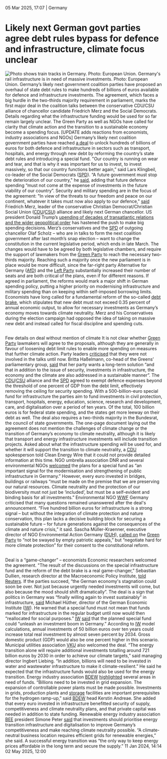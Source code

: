 05 Mar 2025, 17:07
| 
Germany
# Likely next German govt parties agree debt rules bypass for defence and infrastructure, climate focus unclear
![Photo shows train tracks in Germany. Photo: European Union. ](https://www.cleanenergywire.org/sites/default/files/styles/gallery_image/public/europeanunion_train_tracks_germany_woerth-germersheim-speyer_line_0.jpg?itok=vJFAV4tT)
Germany's rail infrastructure is in need of massive investments. Photo: European Union. 
Germany’s likely next government coalition parties have proposed an overhaul of state debt rules to make hundreds of billions of euros available for defence and infrastructure investments. The agreement, which faces a big hurdle in the two-thirds majority requirement in parliament, marks the first major deal in the coalition talks between the conservative CDU/CSU alliance of chancellor candidate Friedrich Merz and the Social Democrats. Details regarding what the infrastructure funding would be used for so far remain largely unclear. The Green Party as well as NGOs have called for clarity that climate action and the transition to a sustainable economy become a spending focus. [UPDATE adds reactions from economists, industry associations and NGOs]
Germany’s likely next coalition government parties have reached [a deal](https://table.media/wp-content/uploads/2025/03/04192716/Einigung_SV.pdf) to unlock hundreds of billions of euros for both defence and infrastructure in sectors such as transport, hospitals, and energy through new debt by reforming the country’s state debt rules and introducing a special fund.
"Our country is running on wear and tear, and that is why it was important for us to invest, to invest massively, so that our country functions better again,” said Lars Klingbeil, co-leader of the Social Democrats ([SPD](https://www.cleanenergywire.org/experts/spd-social-democratic-party)). “A future government must stop the deterioration of our country," he [said](https://www.youtube.com/live/J1M9YiIaBc0?feature=shared), adding that future defence spending “must not come at the expense of investments in the future viability of our country”.
Security and military spending are in the focus of the agreement: "In view of the threats to our freedom and peace on our continent, whatever it takes must now also apply to our defence," [said](https://www.youtube.com/live/J1M9YiIaBc0?feature=shared) Friedrich Merz, leader of the conservative Christian Democrat/Christian Social Union ([CDU](https://www.cleanenergywire.org/experts/cdu-christian-democratic-union)/[CSU](https://www.cleanenergywire.org/experts/csu-christian-social-union)) alliance and likely next German chancellor. US president Donald Trump’s [upending of decades of transatlantic relations and the wider geopolitical order](https://www.cleanenergywire.org/news/vote25-next-german-government-must-shape-unified-eu-response-trump-shakes-global-order) has hastened the push to make big spending decisions.
Merz’s conservatives and the [SPD](https://www.cleanenergywire.org/experts/spd-social-democratic-party) of outgoing chancellor Olaf Scholz – who are in talks to form the next coalition government after last month’s snap election – want to change the constitution in the current legislative period, which ends in late March. The changes would have to be agreed by both legislative chambers, and require the support of lawmakers from the [Green Party](https://www.cleanenergywire.org/experts/green-party) to reach the necessary two-thirds majority. Reaching such a majority once the new parliament is in place would be more difficult, since the far-right party Alternative for Germany ([AfD](https://www.cleanenergywire.org/experts/afd-alternative-germany)) and the [Left Party](https://www.cleanenergywire.org/experts/left-party) substantially increased their number of seats and are both critical of the plans, even if for different reasons.
If agreed in parliament, the reforms would mark a major shift in German spending policy, putting a higher priority on modernising infrastructure and military spending than on keeping within self-imposed borrowing limits. Economists have long called for a fundamental reform of the so-called [debt brake](https://www.cleanenergywire.org/factsheets/qa-what-german-top-courts-debt-brake-ruling-means-climate-policy), which stipulates that new debt must not exceed 0.35 percent of annual economic output, to allow for necessary investments as Germany’s economy moves towards climate neutrality.
Merz and his Conservatives during the election campaign had opposed the idea of taking on massive new debt and instead called for fiscal discipline and spending cuts.
## 
Few details on deal without mention of climate
It is not clear whether [Green Party](https://www.cleanenergywire.org/experts/green-party) lawmakers will agree to the proposals, although they are generally in favour of loosening debt limit rules to enable more spending on measures that further climate action. Party leaders [criticised](https://www.handelsblatt.com/politik/deutschland/schuldenbremse-stellen-sich-die-gruenen-beim-finanzpaket-quer/100111507.html) that they were not involved in the talks until now. Britta Haßelmann, co-head of the Greens’ parliamentary group, [said](https://www.zeit.de/politik/deutschland/2025-03/reaktionen-fdp-union-spd-gruene-finanzpaket-verteidigung-infrastruktur) that her party wants a long-term solution “and that in addition to the issue of security, investments in infrastructure, the economy and the climate are also addressed in a sustainable manner”.
The [CDU](https://www.cleanenergywire.org/experts/cdu-christian-democratic-union)/[CSU](https://www.cleanenergywire.org/experts/csu-christian-social-union) alliance and the [SPD](https://www.cleanenergywire.org/experts/spd-social-democratic-party) agreed to exempt defence expenses beyond the threshold of one percent of GDP from the debt limit, effectively removing the ceiling for security spending. With a 500-billion-euro special fund for infrastructure the parties aim to fund investments in civil protection, transport, hospitals, energy, education, science, research and development, care, and digitalisation over a period of ten years. Of the total, 100 billion euros is for federal state spending, and the states get more leeway on their debt as well. The deal also requires a two-thirds majority in the Bundesrat, the council of state governments.
The one-page document laying out the agreement does not mention the challenges of climate change or the transition of Germany’s economy to climate neutrality, although it is likely that transport and energy infrastructure investments will include transition projects.
Asked about what the infrastructure spending will be used for, and whether it will support the transition to climate neutrality, a [CDU](https://www.cleanenergywire.org/experts/cdu-christian-democratic-union) spokesperson told Clean Energy Wire that it could not provide detailed information at this time.
NGO umbrella association DNR and several environmental NGOs [welcomed](https://www.dnr.de/presse/pressemitteilungen/umweltverbaende-begruessen-sondervermoegen-fordern-aber-klaren-fokus-auf) the plans for a special fund as “an important signal for the modernisation and strengthening of public infrastructure in Germany.” However, every euro invested in bridges, buildings or railways “must be made on the premise that we are preserving our natural resources. Climate neutrality and the protection of our biodiversity must not just be ‘included’, but must be a self-evident and binding basis for all investments.”
Environmental NGO [WWF](https://www.cleanenergywire.org/experts/wwf-germany) Germany criticised that many questions remained unanswered after the deal's announcement. “Five hundred billion euros for infrastructure is a strong signal – but without the integration of climate protection and nature conservation, this plan lacks a decisive building block for securing a sustainable future – for future generations against the consequences of the climate and nature crisis,” it said.
Sascha Müller-Kraenner, executive director of NGO Environmental Action Germany ([DUH](https://www.cleanenergywire.org/experts/duh-environmental-action-germany)), [called on](https://bsky.app/profile/saschamk.bsky.social/post/3ljmme3wigk2r) the [Green Party](https://www.cleanenergywire.org/experts/green-party) to “not be swayed by empty patriotic appeals,” but “negotiate hard for more climate protection” for their consent to the constitutional reform.
## 
Deal is a “game-changer” – economists
Economic researchers welcomed the agreement. "The result of the discussions on the special infrastructure fund and the reform of the debt brake is a real game-changer,” Sebastian Dullien, research director at the Macroeconomic Policy Institute, [told Reuters](https://www.reuters.com/markets/europe/view-german-parties-agree-debt-brake-reform-500-billion-euro-infrastructure-fund-2025-03-04/). If the parties succeed, “the German economy's stagnation could soon be over. Not just because urgently needed investments will come, but also because the mood should shift dramatically”.
The deal is a sign that politics in Germany was “finally willing again to invest sustainably” in infrastructure, [said](https://www.iwkoeln.de/presse/iw-nachrichten/michael-huether-historisch-herausragende-zeiten-erfordern-mutige-entscheidungen.html) Michael Hüther, director of the German Economic Institute ([IW](https://www.cleanenergywire.org/experts/german-economic-institute-iw)). He warned that a special fund must not mean that funds marked for infrastructure in the regular budget until now would then “reallocated for social purposes.”
[IW](https://www.cleanenergywire.org/experts/german-economic-institute-iw) [said](https://www.iwkoeln.de/presse/pressemitteilungen/michael-huether-thomas-obst-sondervermoegen-liesse-investitionen-deutlich-steigen.html) that the planned special fund could “unleash an investment boom in Germany.” According to [IW](https://www.cleanenergywire.org/experts/german-economic-institute-iw) model calculations, annual investments of 50 billion euros over ten years could increase total real investment by almost seven percent by 2034. Gross domestic product (GDP) would also be one percent higher in this scenario.
Municipal utilities association [VKU](https://www.cleanenergywire.org/experts/vku-german-association-local-utilities) also welcomed the deal. “The energy transition alone will require additional investments totalling around 721 billion euros by 2030 in order to achieve our climate targets,” said managing director Ingbert Liebing. “In addition, billions will need to be invested in water and wastewater infrastructure to make it climate-resilient.” He said he expected that the infrastructure funds would also be used for the energy transition.
Energy industry association [BDEW](https://www.cleanenergywire.org/experts/bdew-german-association-energy-and-water-industries) [highlighted](https://www.bdew.de/presse/presseinformationen/kerstin-andreae-zum-geplanten-sondervermoegen-infrastruktur/) several areas in need of funds. “Billions need to be invested in grid expansion. The expansion of controllable power plants must be made possible. Investments in grids, production plants and [storage](https://www.cleanenergywire.org/glossary/letter_s#storage) facilities are important prerequisites for the hydrogen ramp-up,” said [BDEW](https://www.cleanenergywire.org/experts/bdew-german-association-energy-and-water-industries) head Kerstin Andreae. She added that every euro invested in infrastructure benefitted security of supply, competitiveness and climate neutrality plans, and that private capital was needed in addition to state funding.
Renewable energy industry association [BEE](https://www.cleanenergywire.org/experts/bee-german-renewable-energy-federation) president Simone Peter [said](https://www.bee-ev.de/service/pressemitteilungen/beitrag/bee-statement-zur-einigung-von-union-und-spd-auf-ein-sondervermoegen-infrastruktur) that investments should prioritise energy transition infrastructure and digitalisation to improve Germany’s competitiveness and make reaching climate neutrality possible. “A climate-neutral business location requires efficient grids for renewable energies,” she said. A successful energy transition was “the only way to keep energy prices affordable in the long term and secure the supply.”
11 Jan 2024, 14:14
02 May 2025, 12:00